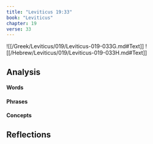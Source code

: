 ```yaml
---
title: "Leviticus 19:33"
book: "Leviticus"
chapter: 19
verse: 33
---
```

![[/Greek/Leviticus/019/Leviticus-019-033G.md#Text]]
![[/Hebrew/Leviticus/019/Leviticus-019-033H.md#Text]]

## Analysis

#### Words

#### Phrases

#### Concepts

## Reflections
